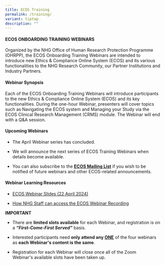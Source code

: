 ```yaml
---
title: ECOS Training
permalink: /training/
variant: tiptap
description: ""
---
```

<h4><strong>ECOS ONBOARDING TRAINING WEBINARS</strong></h4>
<p>Organized by the NHG Office of Human Research Protection Programme (OHRPP),
the ECOS Onboarding Training Webinars are intended to introduce new Ethics
&amp; Compliance Online System (ECOS) and its various functionalities to
the NHG Research Community, our Partner Institutions and Industry Partners.</p>
<h4><strong>Webinar Synopsis</strong></h4>
<p>Each of the ECOS Onboarding Training Webinars will introduce participants
to the new Ethics &amp; Compliance Online System (ECOS) and its key functionalities.
During the&nbsp;one-hour Webinar, presenters will cover topics such as
Navigating the ECOS system and Managing your Study via the ECOS Clinical
Research Management (CRMS) module. The Webinar will end with a&nbsp;Q&amp;A
session.</p>
<h4><strong>Upcoming Webinars&nbsp;</strong></h4>
<ul data-tight="true" class="tight">
<li>
<p>The April Webinar series has concluded.</p>
</li>
<li>
<p>We will announce the next series of ECOS Training Webinars when details
become available.&nbsp;</p>
</li>
<li>
<p>You can also subscribe to the <strong><a href="https://for.sg/ecos-mailing-list" rel="noopener noreferrer nofollow" target="_blank"><u>ECOS Mailing List</u></a></strong><em>&nbsp;</em>if
you wish to be notified of future webinars and other ECOS-related announcements.&nbsp;</p>
</li>
</ul>
<h4><strong>Webinar Learning Resources</strong></h4>
<ul data-tight="true" class="tight">
<li>
<p><a href="/files/Training/ECOS_Training_Webinar_Slides_22_April_2024.pdf" rel="noopener noreferrer nofollow" target="_blank">ECOS Webinar Slides (22 April 2024)</a>
</p>
</li>
<li>
<p><a href="/files/Training/ECOS_How_to_access_ECOS_Webinar_Recording_on_NHG_eLearn.pdf" rel="noopener noreferrer nofollow" target="_blank">How NHG Staff can access the ECOS Webinar Recording</a>
</p>
</li>
</ul>
<p></p>
<p><strong>IMPORTANT</strong>​</p>
<ul data-tight="true" class="tight">
<li>
<p>There are <strong>limited slots available</strong> for each Webinar, and
registration is on a <strong><em>“First-Come-First Served”</em></strong> basis.</p>
</li>
<li>
<p>Interested participants need <strong>only attend any <u>ONE</u></strong> of
the four webinars as <strong>each Webinar's content is the same</strong>.&nbsp;</p>
</li>
<li>
<p>Registration for each Webinar will close once all of the Zoom Webinar's&nbsp;available
slots have been taken up.</p>
</li>
</ul>
<p>&nbsp;</p>
